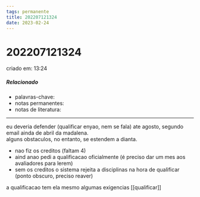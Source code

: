 ```yaml
---
tags: permanente
title: 202207121324
date: 2023-02-24
---
```


# 202207121324

criado em: 13:24

##### Relacionado

- palavras-chave:
- notas permanentes:
- notas de literatura:

---

eu deveria defender (qualificar enyao, nem se fala) ate agosto, segundo email ainda de abril da madalena.  
alguns obstaculos, no entanto, se estendem a dianta.

- nao fiz os creditos (faltam 4)
- aind anao pedi a qualificacao oficialmente (é preciso dar um mes aos avaliadores para lerem)
- sem os creditos o sistema rejeita a disciplinas na hora de qualificar (ponto obscuro, preciso reaver)

a qualificacao tem ela mesmo algumas exigencias [[qualificar]]
